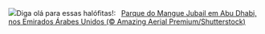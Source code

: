 ![](https://www.bing.com/th?id=OHR.MangrovePark_PT-BR8252208329_UHD.jpg&w=1000)Diga olá para essas halófitas!:&nbsp;&ensp;[Parque do Mangue Jubail em Abu Dhabi, nos Emirados Árabes Unidos  (© Amazing Aerial Premium/Shutterstock)](https://www.bing.com/th?id=OHR.MangrovePark_PT-BR8252208329_UHD.jpg)
<br><br/>
